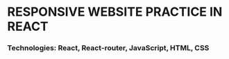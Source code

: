 # RESPONSIVE WEBSITE PRACTICE IN REACT

### Technologies: React, React-router, JavaScript, HTML, CSS


